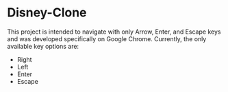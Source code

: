# Disney-Clone
This project is intended to navigate with only Arrow, Enter, and Escape keys and was developed specifically on Google Chrome. 
Currently, the only available key options are: 
- Right 
- Left 
- Enter 
- Escape 